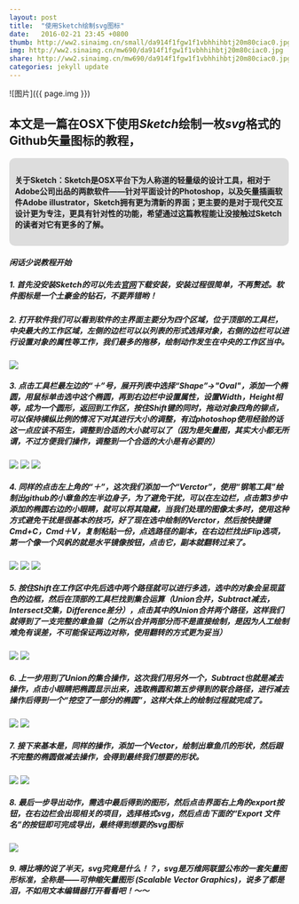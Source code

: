 ```yaml
---
layout: post
title:  "使用Sketch绘制svg图标"
date:   2016-02-21 23:45 +0800
thumb: http://ww2.sinaimg.cn/small/da914f1fgw1f1vbhhihbtj20m80ciac0.jpg
img: http://ww2.sinaimg.cn/mw690/da914f1fgw1f1vbhhihbtj20m80ciac0.jpg
share: http://ww2.sinaimg.cn/mw690/da914f1fgw1f1vbhhihbtj20m80ciac0.jpg
categories: jekyll update
---
```


![图片]({{ page.img }})


## 本文是一篇在OSX下使用*Sketch*绘制一枚*svg*格式的Github矢量图标的教程，


<div style="padding: 10px; border-radius: 10px; background:#ddd; border:1px solid bbb; "><h4>  关于Sketch：Sketch是OSX平台下为人称道的轻量级的设计工具，相对于Adobe公司出品的两款软件——针对平面设计的Photoshop，以及矢量插画软件Adobe illustrator，Sketch拥有更为清新的界面；更主要的是对于现代交互设计更为专注，更具有针对性的功能，希望通过这篇教程能让没接触过Sketch的读者对它有更多的了解。</h4></div>

<!--break-->

#### *闲话少说教程开始*


##### 1. 首先没安装Sketch的可以先去[官网](http://www.sketchapp.com/)下载安装，安装过程很简单，不再赘述。软件图标是一个土豪金的钻石，不要弄错哟！


##### 2. 打开软件我们可以看到软件的主界面主要分为四个区域，位于顶部的工具栏，中央最大的工作区域，左侧的边栏可以以列表的形式选择对象，右侧的边栏可以进行设置对象的属性等工作，我们最多的拖移，绘制动作发生在中央的工作区当中。
![](http://ww2.sinaimg.cn/mw690/da914f1fgw1f1vbhacskcj20xq0kzgpw.jpg)


##### 3. 点击工具栏最左边的“＋”号，展开列表中选择“Shape”->"Oval"，添加一个椭圆，用鼠标单击选中这个椭圆，再到右边栏中设置属性，设置Width，Height相等，成为一个圆形，返回到工作区，按住Shift键的同时，拖动对象四角的铆点，可以保持横纵比例的情况下对其进行大小的调整，有过photoshop使用经验的话这一点应该不陌生，调整到合适的大小就可以了（因为是矢量图，其实大小都无所谓，不过方便我们操作，调整到一个合适的大小是有必要的）
![](http://ww3.sinaimg.cn/mw690/da914f1fgw1f1vbhar8s5j209q07ajrz.jpg)
![](http://ww3.sinaimg.cn/mw690/da914f1fgw1f1vbhb4tvoj20xp0kwmz1.jpg)
![](http://ww3.sinaimg.cn/mw690/da914f1fgw1f1vbhbmbw6j205x04w0sx.jpg)


##### 4. 同样的点击左上角的“＋”，这次我们添加一个“Verctor”，使用“钢笔工具”绘制出github的小章鱼的左半边身子，为了避免干扰，可以在左边栏，点击第3步中添加的椭圆右边的小眼睛，就可以将其隐藏，当我们处理的图像太多时，使用这种方式避免干扰是很基本的技巧，好了现在选中绘制的Verctor，然后按快捷键Cmd+C，Cmd＋V，复制粘贴一份，点选路径的副本，在右边栏找出Flip选项，第一个像一个风帆的就是水平镜像按钮，点击它，副本就翻转过来了。
![](http://ww3.sinaimg.cn/mw690/da914f1fgw1f1vbhc4prsj20hc0gs74i.jpg)
![](http://ww3.sinaimg.cn/mw690/da914f1fgw1f1vbhcig1xj205h04jaa4.jpg)
![](http://ww3.sinaimg.cn/mw690/da914f1fgw1f1vbhd3t1sj205u03wt8w.jpg)
	
##### 5. 按住Shift在工作区中先后选中两个路径就可以进行多选，选中的对象会呈现蓝色的边框，然后在顶部的工具栏找到集合运算（Union合并，Subtract减去，Intersect交集，Difference差分），点击其中的Union合并两个路径，这样我们就得到了一支完整的章鱼猫（之所以合并两部分而不是直接绘制，是因为人工绘制难免有误差，不可能保证两边对称，使用翻转的方式更为妥当）
![](http://ww1.sinaimg.cn/mw690/da914f1fgw1f1vbhdp2wfj20ew0j5dgk.jpg)
![](http://ww2.sinaimg.cn/mw690/da914f1fgw1f1vbhduspwj20ag0dcmx9.jpg)

##### 6. 上一步用到了Union的集合操作，这次我们用另外一个，Subtract也就是减去操作，点击小眼睛把椭圆显示出来，选取椭圆和第五步得到的联合路径，进行减去操作后得到一个“挖空了一部分的椭圆”，这样大体上的绘制过程就完成了。
![](http://ww2.sinaimg.cn/mw690/da914f1fgw1f1vbhets4vj20hr0igaau.jpg)
![](http://ww1.sinaimg.cn/mw690/da914f1fgw1f1vbhfa327j20gt0fsweq.jpg)

##### 7. 接下来基本是，同样的操作，添加一个Vector，绘制出章鱼爪的形状，然后跟不完整的椭圆做减去操作，会得到最终我们想要的形状。
![](http://ww4.sinaimg.cn/mw690/da914f1fgw1f1vbhfibimj209j08tweh.jpg)
![](http://ww4.sinaimg.cn/mw690/da914f1fgw1f1vbhge0euj20hc0gejsd.jpg)

##### 8. 最后一步导出动作，需选中最后得到的图形，然后点击界面右上角的export按钮，在右边栏会出现相关的项目，选择格式svg，然后点击下面的“Export 文件名”的按钮即可完成导出，最终得到想要的svg图标
![](http://ww2.sinaimg.cn/mw690/da914f1fgw1f1vbhgj0ruj205s0dpmxj.jpg)

##### 9. 嘚比嘚的说了半天，svg究竟是什么！？，svg是万维网联盟公布的一套矢量图形标准，全称是——可伸缩矢量图形 (Scalable Vector Graphics)，说多了都是泪，不如用文本编辑器打开看看吧！～～
	
	

	





[img1]:http://ww2.sinaimg.cn/mw690/da914f1fgw1f1vbhacskcj20xq0kzgpw.jpg
[img2]:https://raw.githubusercontent.com/mangonob/image/master/src/2016-02-21-img2.png
[img3]:https://raw.githubusercontent.com/mangonob/image/master/src/2016-02-21-img3.png
[img4]:https://raw.githubusercontent.com/mangonob/image/master/src/2016-02-21-img4.png
[img5]:https://raw.githubusercontent.com/mangonob/image/master/src/2016-02-21-img5.png
[img6]:https://raw.githubusercontent.com/mangonob/image/master/src/2016-02-21-img6.png
[img7]:https://raw.githubusercontent.com/mangonob/image/master/src/2016-02-21-img7.png
[img8]:https://raw.githubusercontent.com/mangonob/image/master/src/2016-02-21-img8.png
[img9]:https://raw.githubusercontent.com/mangonob/image/master/src/2016-02-21-img9.png
[img10]:https://raw.githubusercontent.com/mangonob/image/master/src/2016-02-21-img10.png
[img11]:https://raw.githubusercontent.com/mangonob/image/master/src/2016-02-21-img11.png
[img12]:https://raw.githubusercontent.com/mangonob/image/master/src/2016-02-21-img12.png
[img13]:https://raw.githubusercontent.com/mangonob/image/master/src/2016-02-21-img13.png
[img14]:https://raw.githubusercontent.com/mangonob/image/master/src/2016-02-21-img14.png

